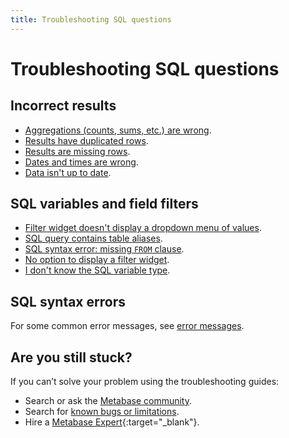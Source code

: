 ```yaml
---
title: Troubleshooting SQL questions
---
```


# Troubleshooting SQL questions

## Incorrect results

- [Aggregations (counts, sums, etc.) are wrong](https://www.metabase.com/learn/debugging-sql/sql-logic#aggregated-results-counts-sums-etc-are-wrong).
- [Results have duplicated rows](https://www.metabase.com/learn/debugging-sql/sql-logic-duplicated-data).
- [Results are missing rows](https://www.metabase.com/learn/debugging-sql/sql-logic-missing-data).
- [Dates and times are wrong](./timezones.md).
- [Data isn't up to date](./sync-fingerprint-scan.md).

## SQL variables and field filters

- [Filter widget doesn't display a dropdown menu of values](../data-modeling/metadata-editing.md#changing-a-search-box-filter-to-a-dropdown-filter).
- [SQL query contains table aliases](../questions/native-editor/sql-parameters.md#field-filters-dont-work-with-table-aliases).
- [SQL syntax error: missing `FROM` clause](../questions/native-editor/sql-parameters.md#field-filters-must-be-connected-to-fields-included-in-the-query).
- [No option to display a filter widget](../questions/native-editor/sql-parameters.md#field-filter-compatible-types).
- [I don't know the SQL variable type](https://www.metabase.com/learn/sql-questions/sql-variables#the-different-types-of-variables-available-for-native-sql-queries).

## SQL syntax errors

For some common error messages, see [error messages](./error-message.md).

## Are you still stuck?

If you can’t solve your problem using the troubleshooting guides:

- Search or ask the [Metabase community](https://discourse.metabase.com/).
- Search for [known bugs or limitations](./known-issues.md).
- Hire a [Metabase Expert](https://www.metabase.com/partners/){:target="\_blank"}.
